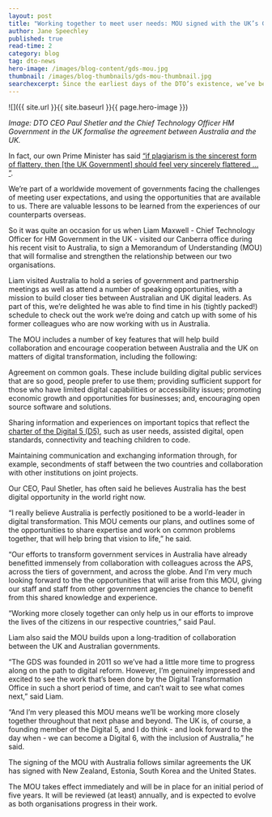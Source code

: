 ```yaml
---
layout: post
title: "Working together to meet user needs: MOU signed with the UK’s Government Digital Service"
author: Jane Speechley
published: true
read-time: 2
category: blog
tag: dto-news
hero-image: /images/blog-content/gds-mou.jpg
thumbnail: /images/blog-thumbnails/gds-mou-thumbnail.jpg
searchexcerpt: Since the earliest days of the DTO’s existence, we’ve been open about taking inspiration from government organisations that have tackled digital transformation before us.
---
```


![]({{ site.url }}{{ site.baseurl }}{{ page.hero-image }})

*Image: DTO CEO Paul Shetler and the Chief Technology Officer HM Government in the UK  formalise the agreement between Australia and the UK.*

In fact, our own Prime Minister has said [“if plagiarism is the sincerest form of flattery, then [the UK Government] should feel very sincerely flattered … ”](http://www.malcolmturnbull.com.au/media/transcript-our-agenda-to-transform-government-online-services). 

We’re part of a worldwide movement of governments facing the challenges of meeting user expectations, and using the opportunities that are available to us. There are valuable lessons to be learned from the experiences of our counterparts overseas. 

So it was quite an occasion for us when Liam Maxwell - Chief Technology Officer for HM Government in the UK - visited our Canberra office during his recent visit to Australia, to sign a Memorandum of Understanding (MOU) that will formalise and strengthen the relationship between our two organisations.

Liam visited Australia to hold a series of government and partnership meetings as well as attend a number of speaking opportunities, with a mission to build closer ties between Australian and UK digital leaders. As part of this, we’re delighted he was able to find time in his (tightly packed!) schedule to check out the work we’re doing and catch up with some of his former colleagues who are now working with us in Australia.

The MOU includes a number of key features that will help build collaboration and encourage cooperation between Australia and the UK on matters of digital transformation, including the following:

Agreement on common goals. These include building digital public services that are so good, people prefer to use them; providing sufficient support for those who have limited digital capabilities or accessibility issues; promoting economic growth and opportunities for businesses; and, encouraging open source software and solutions.

Sharing information and experiences on important topics that reflect the [charter of the Digital 5 (D5)](https://www.gov.uk/government/publications/d5-charter), such as user needs, assisted digital, open standards, connectivity and teaching children to code.

Maintaining communication and exchanging information through, for example, secondments of staff between the two countries and collaboration with other institutions on joint projects.

Our CEO, Paul Shetler, has often said he believes Australia has the best digital opportunity in the world right now.

“I really believe Australia is perfectly positioned to be a world-leader in digital transformation. This MOU cements our plans, and outlines some of the opportunities to share expertise and work on common problems together, that will help bring that vision to life,” he said.

“Our efforts to transform government services in Australia have already benefitted immensely from collaboration with colleagues across the APS, across the tiers of government, and across the globe. And I’m very much looking forward to the the opportunities that will arise from this MOU, giving our staff and staff from other government agencies the chance to benefit from this shared knowledge and experience. 

“Working more closely together can only help us in our efforts to improve the lives of the citizens in our respective countries,” said Paul.

Liam also said the MOU builds upon a long-tradition of collaboration between the UK and Australian governments.

“The GDS was founded in 2011 so we’ve had a little more time to progress along on the path to digital reform. However, I’m genuinely impressed and excited to see the work that’s been done by the Digital Transformation Office in such a short period of time, and can’t wait to see what comes next,” said Liam.  

“And I’m very pleased this MOU means we’ll be working more closely together throughout that next phase and beyond. The UK is, of course, a founding member of the Digital 5, and I do think - and look forward to the day when - we can become a Digital 6, with the inclusion of Australia,” he said.

The signing of the MOU with Australia follows similar agreements the UK has signed with New Zealand, Estonia, South Korea and the United States.

The MOU takes effect immediately and will be in place for an initial period of five years. It will be reviewed (at least) annually, and is expected to evolve as both organisations progress in their work.

